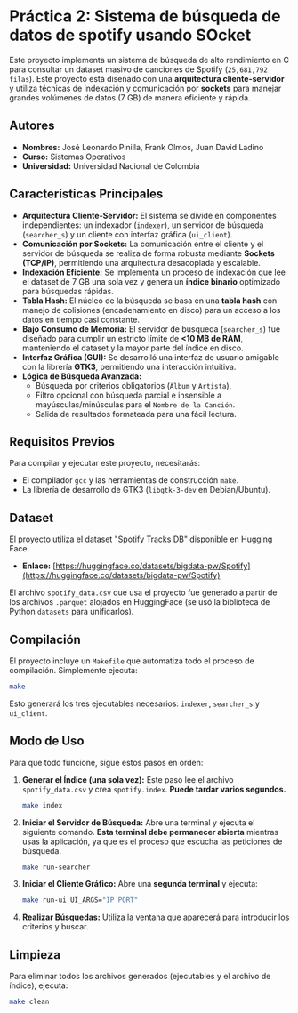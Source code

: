 
# Práctica 2: Sistema de búsqueda de datos de spotify usando SOcket

Este proyecto implementa un sistema de búsqueda de alto rendimiento en C para consultar un dataset masivo de canciones de Spotify (`25,681,792 filas`). Este proyecto está diseñado con una **arquitectura cliente-servidor** y utiliza técnicas de indexación y comunicación por **sockets** para manejar grandes volúmenes de datos (7 GB) de manera eficiente y rápida.

## Autores

*   **Nombres:** José Leonardo Pinilla, Frank Olmos, Juan David Ladino
*   **Curso:** Sistemas Operativos
*   **Universidad:** Universidad Nacional de Colombia

## Características Principales

*   **Arquitectura Cliente-Servidor:** El sistema se divide en componentes independientes: un indexador (`indexer`), un servidor de búsqueda (`searcher_s`) y un cliente con interfaz gráfica (`ui_client`).
*   **Comunicación por Sockets:** La comunicación entre el cliente y el servidor de búsqueda se realiza de forma robusta mediante **Sockets (TCP/IP)**, permitiendo una arquitectura desacoplada y escalable.
*   **Indexación Eficiente:** Se implementa un proceso de indexación que lee el dataset de 7 GB una sola vez y genera un **índice binario** optimizado para búsquedas rápidas.
*   **Tabla Hash:** El núcleo de la búsqueda se basa en una **tabla hash** con manejo de colisiones (encadenamiento en disco) para un acceso a los datos en tiempo casi constante.
*   **Bajo Consumo de Memoria:** El servidor de búsqueda (`searcher_s`) fue diseñado para cumplir un estricto límite de **<10 MB de RAM**, manteniendo el dataset y la mayor parte del índice en disco.
*   **Interfaz Gráfica (GUI):** Se desarrolló una interfaz de usuario amigable con la librería **GTK3**, permitiendo una interacción intuitiva.
*   **Lógica de Búsqueda Avanzada:**
    *   Búsqueda por criterios obligatorios (`Álbum` y `Artista`).
    *   Filtro opcional con búsqueda parcial e insensible a mayúsculas/minúsculas para el `Nombre de la Canción`.
    *   Salida de resultados formateada para una fácil lectura.

## Requisitos Previos

Para compilar y ejecutar este proyecto, necesitarás:

*   El compilador `gcc` y las herramientas de construcción `make`.
*   La librería de desarrollo de GTK3 (`libgtk-3-dev` en Debian/Ubuntu).

## Dataset

El proyecto utiliza el dataset "Spotify Tracks DB" disponible en Hugging Face.
*   **Enlace:** [https://huggingface.co/datasets/bigdata-pw/Spotify](https://huggingface.co/datasets/bigdata-pw/Spotify)

El archivo `spotify_data.csv` que usa el proyecto fue generado a partir de los archivos `.parquet` alojados en HuggingFace (se usó la biblioteca de Python `datasets` para unificarlos).

## Compilación

El proyecto incluye un `Makefile` que automatiza todo el proceso de compilación. Simplemente ejecuta:

```bash
make
```

Esto generará los tres ejecutables necesarios: `indexer`, `searcher_s` y `ui_client`.

## Modo de Uso

Para que todo funcione, sigue estos pasos en orden:

1.  **Generar el Índice (una sola vez):**
    Este paso lee el archivo `spotify_data.csv` y crea `spotify.index`. **Puede tardar varios segundos.**
    ```bash
    make index
    ```

2.  **Iniciar el Servidor de Búsqueda:**
    Abre una terminal y ejecuta el siguiente comando. **Esta terminal debe permanecer abierta** mientras usas la aplicación, ya que es el proceso que escucha las peticiones de búsqueda.
    ```bash
    make run-searcher
    ```

3.  **Iniciar el Cliente Gráfico:**
    Abre una **segunda terminal** y ejecuta:
    ```bash
    make run-ui UI_ARGS="IP PORT"
    ```

4.  **Realizar Búsquedas:** Utiliza la ventana que aparecerá para introducir los criterios y buscar.

## Limpieza

Para eliminar todos los archivos generados (ejecutables y el archivo de índice), ejecuta:

```bash
make clean
```
